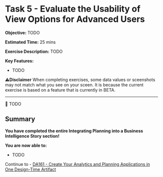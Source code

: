 # Task 5 - Evaluate the Usability of View Options for Advanced Users

**Objective:** TODO

**Estimated Time:** 25 mins

**Exercise Description:** TODO

**Key Features:**
- TODO

⚠️**Disclaimer**
When completing exercises, some data values or sceenshots may not match what you see on your sceen. It is because the current exercise is based on a feature that is currently in BETA. 

----------------------------------------------------------------------------------------------------------------------------------------

🚩 TODO

## Summary

**You have completed the entire Integrating Planning into a Business Intelligence Story section!**

**You are now able to:**
- TODO

Continue to - [DA161 - Create Your Analytics and Planning Applications in One Design-Time Artifact](https://github.com/SAP-samples/teched2022-DA161/blob/main/README.md)
